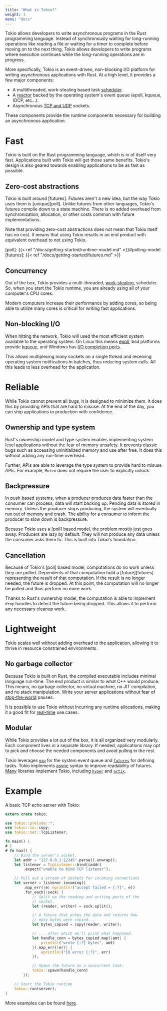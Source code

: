 ```yaml
---
title: "What is Tokio?"
weight: 1
menu: "docs"
---
```


Tokio allows developers to write asynchronous programs in the Rust programming language. Instead of synchronously waiting for long-running operations like reading a file or waiting for a timer to complete before moving on to the next thing, Tokio allows developers to write programs where execution continues while the long-running operations are in progress.

More specifically, Tokio is an event-driven, non-blocking I/O platform for writing asynchronous applications with Rust. At a high level, it provides a few major components:

* A multithreaded, work-stealing based task [scheduler].
* A [reactor] backed by the operating system's event queue (epoll, kqueue, IOCP, etc...).
* Asynchronous [TCP and UDP][net] sockets.

These components provide the runtime components necessary for building an asynchronous application.

[net]: https://docs.rs/tokio/0.1/tokio/net/index.html
[reactor]: https://docs.rs/tokio/0.1/tokio/reactor/index.html
[scheduler]: https://tokio-rs.github.io/tokio/tokio/runtime/index.html

# Fast

Tokio is built on the Rust programming language, which is in of itself very fast. Applications built with Tokio will get those same benefits. Tokio's design is also geared towards enabling applications to be as fast as possible.

## Zero-cost abstractions

Tokio is built around [futures]. Futures aren't a new idea, but the way Tokio uses them is [unique][poll]. Unlike futures from other languages, Tokio's futures compile down to a state machine. There is no added overhead from synchronization, allocation, or other costs common with future implementations.

Note that providing zero-cost abstractions does not mean that Tokio itself has no cost. It means that using Tokio results in an end product with equivalent overhead to not using Tokio.

[poll]: {{< ref "/docs/getting-started/runtime-model.md" >}}#polling-model
[futures]: {{< ref "/docs/getting-started/futures.md" >}}

## Concurrency

Out of the box, Tokio provides a multi-threaded, [work-stealing], scheduler. So, when you start the Tokio runtime, you are already using all of your computer's CPU cores.

Modern computers increase their performance by adding cores, so being able to utilize many cores is critical for writing fast applications.

[work-stealing]: https://en.wikipedia.org/wiki/Work_stealing

## Non-blocking I/O

When hitting the network, Tokio will used the most efficient system available to the operating system. On Linux this means [epoll], bsd platforms provide [kqueue], and Windows has [I/O completion ports][iocp].

This allows multiplexing many sockets on a single thread and receiving operating system notifications in batches, thus reducing system calls. All this leads to less overhead for the application.

[epoll]: http://man7.org/linux/man-pages/man7/epoll.7.html
[kqueue]: https://www.freebsd.org/cgi/man.cgi?query=kqueue&sektion=2
[iocp]: https://docs.microsoft.com/en-us/windows/desktop/fileio/i-o-completion-ports

# Reliable

While Tokio cannot prevent all bugs, it is designed to minimize them. It does this by providing APIs that are hard to misuse. At the end of the day, you can ship applications to production with confidence.

## Ownership and type system

Rust's ownership model and type system enables implementing system level applications without the fear of memory unsafety. It prevents classic bugs such as accessing uninitialized memory and use after free. It does this without adding any run-time overhead.

Further, APIs are able to leverage the type system to provide hard to misuse APIs. For example, `Mutex` does not require the user to explicitly unlock.

## Backpressure

In push based systems, when a producer produces data faster than the consumer can process, data will start backing up. Pending data is stored in memory. Unless the producer stops producing, the system will eventually run out of memory and crash. The ability for a consumer to inform the producer to slow down is backpressure.

Because Tokio uses a [poll] based model, the problem mostly just goes away. Producers are lazy by default. They will not produce any data unless the consumer asks them to. This is built into Tokio's foundation.

## Cancellation

Because of Tokio's [poll] based model, computations do no work unless they are polled. Dependents of that computation hold a [future][futures] representing the result of that computation. If the result is no longer needed, the future is dropped. At this point, the computation will no longer be polled and thus perform no more work.

Thanks to Rust's ownership model, the computation is able to implement `drop` handles to detect the future being dropped. This allows it to perform any necessary cleanup work.

# Lightweight

Tokio scales well without adding overhead to the application, allowing it to thrive in resource constrained environments.

## No garbage collector

Because Tokio is built on Rust, the compiled executable includes minimal language run-time. The end product is similar to what C++ would produce. This means, no garbage collector, no virtual machine, no JIT compilation, and no stack manipulation. Write your server applications without fear of [stop-the-world][gc] pauses.

It is possible to use Tokio without incurring any runtime allocations, making it a good fit for [real-time] use cases.

[gc]: https://en.wikipedia.org/wiki/Garbage_collection_(computer_science)#Disadvantages
[real-time]: https://en.wikipedia.org/wiki/Real-time_computing

## Modular

While Tokio provides a lot out of the box, it is all organized very modularly. Each component lives in a separate library. If needed, applications may opt to pick and choose the needed components and avoid pulling in the rest.

Tokio leverages [`mio`] for the system event queue and [`futures`] for defining tasks.  Tokio implements [async] syntax to improve readability of futures. [Many] libraries implement Tokio, including [`hyper`] and [`actix`].

[`mio`]: https://carllerche.github.io/mio/mio/index.html
[`futures`]: https://docs.rs/futures/*/futures/
[async]: https://tokio.rs/blog/2018-08-async-await/
[Many]: https://crates.io/crates/tokio/reverse_dependencies
[`hyper`]: https://hyper.rs/guides/
[`actix`]: https://actix.rs/book/actix/

# Example

A basic TCP echo server with Tokio:

```rust
extern crate tokio;

use tokio::prelude::*;
use tokio::io::copy;
use tokio::net::TcpListener;

fn main() {
# }
# fn hax() {
    // Bind the server's socket.
    let addr = "127.0.0.1:12345".parse().unwrap();
    let listener = TcpListener::bind(&addr)
        .expect("unable to bind TCP listener");

    // Pull out a stream of sockets for incoming connections
    let server = listener.incoming()
        .map_err(|e| eprintln!("accept failed = {:?}", e))
        .for_each(|sock| {
            // Split up the reading and writing parts of the
            // socket.
            let (reader, writer) = sock.split();

            // A future that echos the data and returns how
            // many bytes were copied...
            let bytes_copied = copy(reader, writer);

            // ... after which we'll print what happened.
            let handle_conn = bytes_copied.map(|amt| {
                println!("wrote {:?} bytes", amt)
            }).map_err(|err| {
                eprintln!("IO error {:?}", err)
            });

            // Spawn the future as a concurrent task.
            tokio::spawn(handle_conn)
        });

    // Start the Tokio runtime
    tokio::run(server);
}
```

More examples can be found [here](https://github.com/tokio-rs/tokio/tree/master/examples).
